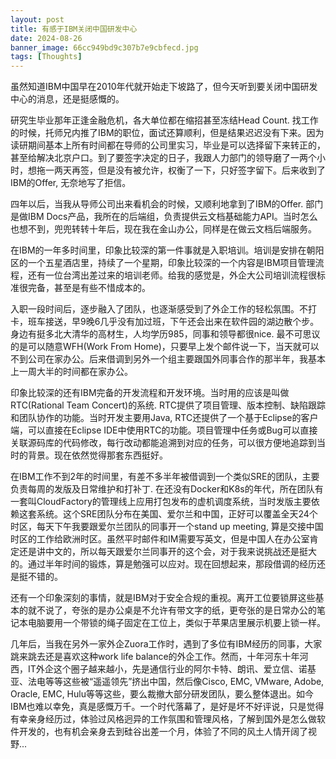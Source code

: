 ```yaml
---
layout: post
title: 有感于IBM关闭中国研发中心
date: 2024-08-26
banner_image: 66cc949bd9c307b7e9cbfecd.jpg
tags: [Thoughts]
---
```


虽然知道IBM中国早在2010年代就开始走下坡路了，但今天听到要关闭中国研发中心的消息，还是挺感慨的。

<!--more-->

研究生毕业那年正逢金融危机，各大单位都在缩招甚至冻结Head Count. 找工作的时候，托师兄内推了IBM的职位，面试还算顺利，但是结果迟迟没有下来。因为读研期间基本上所有时间都在导师的公司里实习，毕业是可以选择留下来转正的，甚至给解决北京户口。到了要签字决定的日子，我跟人力部门的领导磨了一两个小时，想拖一两天再签，但是没有被允许，权衡了一下，只好签字留下。后来收到了IBM的Offer, 无奈地写了拒信。

四年以后，当我从导师公司出来看机会的时候，又顺利地拿到了IBM的Offer. 部门是做IBM Docs产品，我所在的后端组，负责提供云文档基础能力API。当时怎么也想不到，兜兜转转十年后，现在我在金山办公，同样是在做云文档后端服务。

在IBM的一年多时间里，印象比较深的第一件事就是入职培训。培训是安排在朝阳区的一个五星酒店里，持续了一个星期，印象比较深的一个内容是IBM项目管理流程，还有一位台湾出差过来的培训老师。给我的感觉是，外企大公司培训流程很标准很完备，甚至是有些不惜成本的。

入职一段时间后，逐步融入了团队，也逐渐感受到了外企工作的轻松氛围。不打卡，班车接送，早9晚6几乎没有加过班，下午还会出来在软件园的湖边散个步。身边有挺多北大清华的高材生，人均学历985，同事和领导都很nice. 最不可思议的是可以随意WFH(Work From Home)，只要早上发个邮件说一下，当天就可以不到公司在家办公。后来借调到另外一个组主要跟国外同事合作的那半年，我基本上一周大半的时间都在家办公。

印象比较深的还有IBM完备的开发流程和开发环境。当时用的应该是叫做RTC(Rational Team Concert)的系统. RTC提供了项目管理、版本控制、缺陷跟踪和团队协作的功能。当时开发主要用Java, RTC还提供了一个基于Eclipse的客户端，可以直接在Eclipse IDE中使用RTC的功能。项目管理中任务或Bug可以直接关联源码库的代码修改，每行改动都能追溯到对应的任务，可以很方便地追踪到当时的背景。现在依然觉得那套东西挺好。

在IBM工作不到2年的时间里，有差不多半年被借调到一个类似SRE的团队，主要负责每周的发版及日常维护和打补丁. 在还没有Docker和K8s的年代，所在团队有一套叫CloudFactory的管理线上应用打包发布的虚机调度系统，当时发版主要依赖这套系统。这个SRE团队分布在美国、爱尔兰和中国，正好可以覆盖全天24个时区，每天下午我要跟爱尔兰团队的同事开一个stand up meeting, 算是交接中国时区的工作给欧洲时区。虽然平时邮件和IM需要写英文，但是中国人在办公室肯定还是讲中文的，所以每天跟爱尔兰同事开的这个会，对于我来说挑战还是挺大的。通过半年时间的锻炼，算是勉强可以应对。现在回想起来，那段借调的经历还是挺不错的。

还有一个印象深刻的事情，就是IBM对于安全合规的重视。离开工位要锁屏这些基本的就不说了，夸张的是办公桌是不允许有带文字的纸，更夸张的是日常办公的笔记本电脑要用一个带锁的绳子固定在工位上，类似于苹果店里展示机要上锁一样。

几年后，当我在另外一家外企Zuora工作时，遇到了多位有IBM经历的同事，大家跳来跳去还是喜欢这种work life balance的外企工作。然而，十年河东十年河西，IT外企这个圈子越来越小，先是通信行业的阿尔卡特、朗讯、爱立信、诺基亚、法电等等这些被“遥遥领先”挤出中国，然后像Cisco, EMC, VMware, Adobe, Oracle, EMC, Hulu等等这些，要么裁撤大部分研发团队，要么整体退出。如今IBM也难以幸免，真是感慨万千。一个时代落幕了，是好是坏不好评说，只是觉得有幸亲身经历过，体验过风格迥异的工作氛围和管理风格，了解到国外是怎么做软件开发的，也有机会亲身去到硅谷出差一个月，体验了不同的风土人情开阔了视野...
